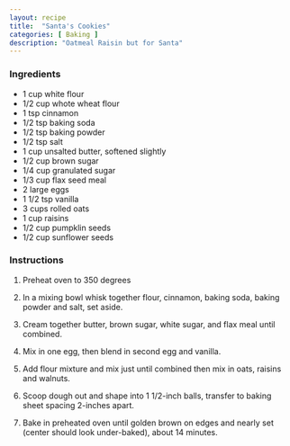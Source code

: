 ```yaml
---
layout: recipe
title:  "Santa's Cookies"
categories: [ Baking ]
description: "Oatmeal Raisin but for Santa"
---
```


### Ingredients

- 1 cup white flour
- 1/2 cup whote wheat flour
- 1 tsp cinnamon 
- 1/2 tsp baking soda
- 1/2 tsp baking powder
- 1/2 tsp salt
- 1 cup unsalted butter, softened slightly
- 1/2 cup brown sugar
- 1/4 cup granulated sugar
- 1/3 cup flax seed meal
- 2 large eggs
- 1 1/2 tsp vanilla
- 3 cups rolled oats
- 1 cup raisins
- 1/2 cup pumpklin seeds
- 1/2 cup sunflower seeds

### Instructions

1. Preheat oven to 350 degrees

2. In a mixing bowl whisk together flour, cinnamon, baking soda, baking powder and salt, set aside.

3. Cream together butter, brown sugar, white sugar, and flax meal until combined.

4. Mix in one egg, then blend in second egg and vanilla.

5. Add flour mixture and mix just until combined then mix in oats, raisins and walnuts.

6. Scoop dough out and shape into 1 1/2-inch balls, transfer to baking sheet spacing 2-inches apart.

7. Bake in preheated oven until golden brown on edges and nearly set (center should look under-baked), about 14 minutes.
